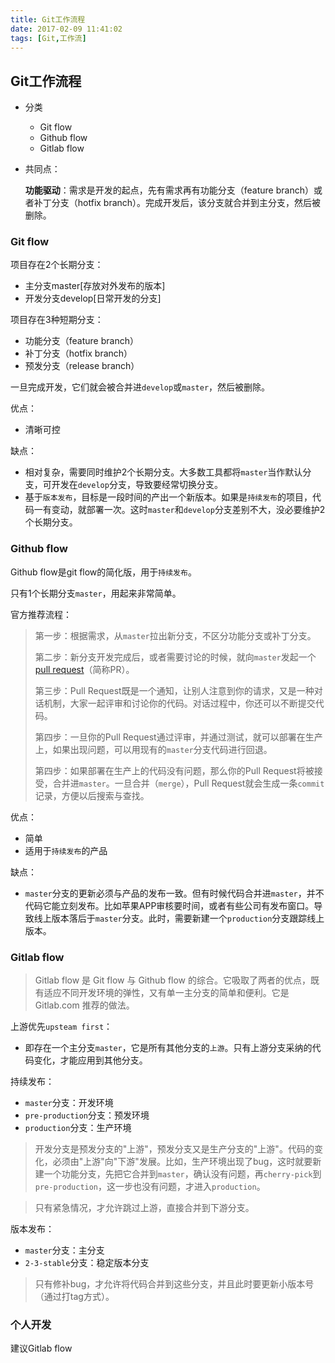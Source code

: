 ```yaml
---
title: Git工作流程
date: 2017-02-09 11:41:02
tags: [Git,工作流]
---
```


## Git工作流程	

- 分类
  - Git flow
  - Github flow
  - Gitlab flow

- 共同点：

  **功能驱动**：需求是开发的起点，先有需求再有功能分支（feature branch）或者补丁分支（hotfix branch）。完成开发后，该分支就合并到主分支，然后被删除。

### Git flow

项目存在2个长期分支：

- 主分支master[存放对外发布的版本]
- 开发分支develop[日常开发的分支]

项目存在3种短期分支：

- 功能分支（feature branch）
- 补丁分支（hotfix branch）
- 预发分支（release branch）

一旦完成开发，它们就会被合并进`develop`或`master`，然后被删除。

优点：

- 清晰可控

缺点：

- 相对复杂，需要同时维护2个长期分支。大多数工具都将`master`当作默认分支，可开发在`develop`分支，导致要经常切换分支。
- 基于`版本发布`，目标是一段时间的产出一个新版本。如果是`持续发布`的项目，代码一有变动，就部署一次。这时`master`和`develop`分支差别不大，没必要维护2个长期分支。

### Github flow

Github flow是git flow的简化版，用于`持续发布`。

只有1个长期分支`master`，用起来非常简单。

官方推荐流程：

> 第一步：根据需求，从`master`拉出新分支，不区分功能分支或补丁分支。
>
> 第二步：新分支开发完成后，或者需要讨论的时候，就向`master`发起一个[pull request](https://help.github.com/articles/using-pull-requests/)（简称PR）。
>
> 第三步：Pull Request既是一个通知，让别人注意到你的请求，又是一种对话机制，大家一起评审和讨论你的代码。对话过程中，你还可以不断提交代码。
>
> 第四步：一旦你的Pull Request通过评审，并通过测试，就可以部署在生产上，如果出现问题，可以用现有的`master`分支代码进行回退。
>
> 第四步：如果部署在生产上的代码没有问题，那么你的Pull Request将被接受，合并进`master`。一旦合并（`merge`），Pull Request就会生成一条`commit`记录，方便以后搜索与查找。

优点：

- 简单
- 适用于`持续发布`的产品

缺点：

- `master`分支的更新必须与产品的发布一致。但有时候代码合并进`master`，并不代码它能立刻发布。比如苹果APP审核要时间，或者有些公司有发布窗口。导致线上版本落后于`master`分支。此时，需要新建一个`production`分支跟踪线上版本。

### Gitlab flow

>  Gitlab flow 是 Git flow 与 Github flow 的综合。它吸取了两者的优点，既有适应不同开发环境的弹性，又有单一主分支的简单和便利。它是 Gitlab.com 推荐的做法。

上游优先`upsteam first`：

- 即存在一个主分支`master`，它是所有其他分支的`上游`。只有上游分支采纳的代码变化，才能应用到其他分支。

持续发布：

- `master`分支：开发环境
- `pre-production`分支：预发环境
- `production`分支：生产环境

> 开发分支是预发分支的"上游"，预发分支又是生产分支的"上游"。代码的变化，必须由"上游"向"下游"发展。比如，生产环境出现了bug，这时就要新建一个功能分支，先把它合并到`master`，确认没有问题，再`cherry-pick`到`pre-production`，这一步也没有问题，才进入`production`。

> 只有紧急情况，才允许跳过上游，直接合并到下游分支。

版本发布：

- `master`分支：主分支
- `2-3-stable`分支：稳定版本分支 

> 只有修补bug，才允许将代码合并到这些分支，并且此时要更新小版本号（通过打tag方式）。

### 个人开发

建议Gitlab flow